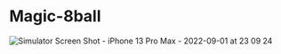 <h1>Magic-8ball</h1>

![Simulator Screen Shot - iPhone 13 Pro Max - 2022-09-01 at 23 09 24](https://user-images.githubusercontent.com/94286342/187978124-3210010d-954a-4f2b-ad6c-e9266b17d152.png)
